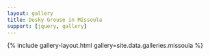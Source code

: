 ```yaml
---
layout: gallery
title: Dusky Grouse in Missoula
support: [jquery, gallery]
---
```


{% include gallery-layout.html gallery=site.data.galleries.missoula %}
